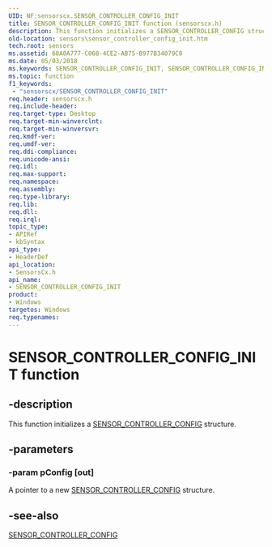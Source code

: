```yaml
---
UID: NF:sensorscx.SENSOR_CONTROLLER_CONFIG_INIT
title: SENSOR_CONTROLLER_CONFIG_INIT function (sensorscx.h)
description: This function initializes a SENSOR_CONTROLLER_CONFIG structure.
old-location: sensors\sensor_controller_config_init.htm
tech.root: sensors
ms.assetid: 68A0A777-C068-4CE2-AB75-B977B34079C0
ms.date: 05/03/2018
ms.keywords: SENSOR_CONTROLLER_CONFIG_INIT, SENSOR_CONTROLLER_CONFIG_INIT function [Sensor Devices], sensors.sensor_controller_config_init, sensorscx/SENSOR_CONTROLLER_CONFIG_INIT
ms.topic: function
f1_keywords:
 - "sensorscx/SENSOR_CONTROLLER_CONFIG_INIT"
req.header: sensorscx.h
req.include-header: 
req.target-type: Desktop
req.target-min-winverclnt: 
req.target-min-winversvr: 
req.kmdf-ver: 
req.umdf-ver: 
req.ddi-compliance: 
req.unicode-ansi: 
req.idl: 
req.max-support: 
req.namespace: 
req.assembly: 
req.type-library: 
req.lib: 
req.dll: 
req.irql: 
topic_type:
- APIRef
- kbSyntax
api_type:
- HeaderDef
api_location:
- SensorsCx.h
api_name:
- SENSOR_CONTROLLER_CONFIG_INIT
product:
- Windows
targetos: Windows
req.typenames: 
---
```


# SENSOR_CONTROLLER_CONFIG_INIT function


## -description


This function initializes a <a href="https://docs.microsoft.com/windows-hardware/drivers/ddi/sensorscx/ns-sensorscx-_sensor_controller_config">SENSOR_CONTROLLER_CONFIG</a> structure.


## -parameters




### -param pConfig [out]

A pointer to a new <a href="https://docs.microsoft.com/windows-hardware/drivers/ddi/sensorscx/ns-sensorscx-_sensor_controller_config">SENSOR_CONTROLLER_CONFIG</a> structure.


## -see-also




<a href="https://docs.microsoft.com/windows-hardware/drivers/ddi/sensorscx/ns-sensorscx-_sensor_controller_config">SENSOR_CONTROLLER_CONFIG</a>
 

 

